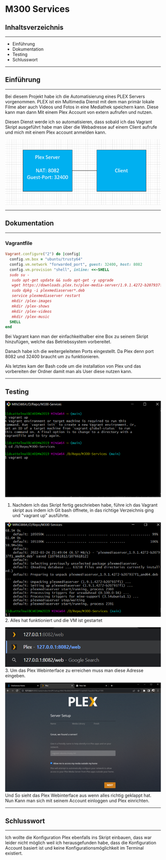 # M300 Services

## Inhaltsverzeichnis 
---
* Einführung
* Dokumentation
* Testing
* Schlusswort
---
## Einführung
---
Bei diesem Projekt habe ich die Automatisierung eines PLEX Servers vorgenommen. PLEX ist ein Multimedia Dienst mit dem man primär lokale Filme aber auch Videos und Fotos in eine Mediathek speichern kann. Diese kann man dann Mit einem Plex Account von extern aufrufen und nutzen.

Diesen Dienst werde ich so automatisieren, dass sobald ich das Vagrant Skript ausgeführt habe man über die Webadresse auf einem Client aufrufe und mich mit einem Plex account anmelden kann.

![Darstellung VM](images/Visio.png)

---
## Dokumentation
---
### Vagrantfile
```Ruby
Vagrant.configure("2") do |config|
  config.vm.box = "ubuntu/trusty64"
  config.vm.network "forwarded_port", guest: 32400, host: 8082
  config.vm.provision "shell", inline: <<-SHELL
  sudo su -
   sudo apt-get update && sudo apt-get -y upgrade
   wget https://downloads.plex.tv/plex-media-server/1.9.1.4272-b207937f1/plexmediaserver_1.9.1.4272-b207937f1_amd64.deb
   sudo dpkg -i plexmediaserver*.deb
   service plexmediaserver restart
   mkdir /plex-images
   mkdir /plex-shows
   mkdir /plex-videos
   mkdir /plex-music
  SHELL
end
```
Bei Vagrant kann man der einfachkeithalber eine Box zu seinem Skript hinzufügen, welche das Betriebssystem vorbereitet. 

Danach habe ich die weitergeleiteten Ports eingestellt. Da Plex denn port 8082 und 32400 braucht um zu funktionieren. 

Als letztes kam der Bash code um die installation von Plex und das vorbereiten der Ordner damit man als User diese nutzen kann.

---
## Testing

![VagrantStartup](images/VagrantStart.png)
1. Nachdem ich das Skript fertig geschrieben habe, führe ich das Vagrant skript aus indem ich Git bash öffnete, in das richtige Verzeichnis ging und "vagrant up" ausführte.

![VagrantStartupFinish](images/VagrantStartFinish.png)
2. Alles hat funktioniert und die VM ist gestartet

![WebURL](images/WebURL.png)
3. Um das Plex Webinterface zu erreichen muss man diese Adresse eingeben.

![Plex](images/Plex.png)
Und So sieht das Plex Webinterface aus wenn alles richtig geklappt hat. Nun Kann man sich mit seinem Account einloggen und Plex einrichten.

---
## Schlusswort
---

Ich wollte die Konfiguration Plex ebenfalls ins Skript einbauen, dass war leider nicht möglich weil ich herausgefunden habe, dass die Konfiguration Account basiert ist und keine Konfigurationsmöglichkeit im Terminal existiert.